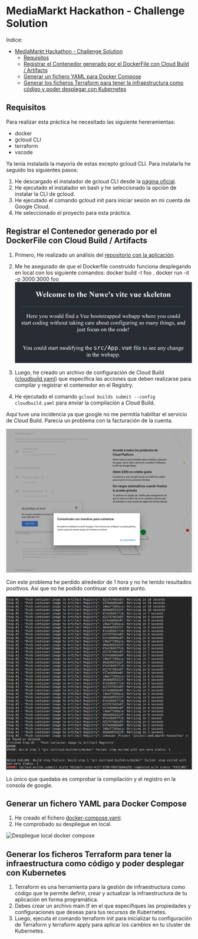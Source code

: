 # MediaMarkt Hackathon - Challenge Solution

Indice:
- [MediaMarkt Hackathon - Challenge Solution](#mediamarkt-hackathon---challenge-solution)
  - [Requisitos](#requisitos)
  - [Registrar el Contenedor generado por el DockerFile con Cloud Build / Artifacts](#registrar-el-contenedor-generado-por-el-dockerfile-con-cloud-build--artifacts)
  - [Generar un fichero YAML para Docker Compose](#generar-un-fichero-yaml-para-docker-compose)
  - [Generar los ficheros Terraform para tener la infraestructura como código y poder desplegar con Kubernetes](#generar-los-ficheros-terraform-para-tener-la-infraestructura-como-código-y-poder-desplegar-con-kubernetes)



## Requisitos

Para realizar esta práctica he necesitado las siguiente hereramientas:
- docker
- gcloud CLI
- terraform
- vscode
  
Ya tenía instalada la mayoría de estas excepto gcloud CLI. Para instalarla he seguido los siguientes pasos:
1. He descargado el instalador de gcloud CLI desde la [página oficial](https://cloud.google.com/sdk/docs/install).
2. He ejecutado el instalador en bash y he seleccionado la opción de instalar la CLI de gcloud.
3. He ejecutado el comando gcloud init para iniciar sesión en mi cuenta de Google Cloud.
4. He seleccionado el proyecto para esta práctica.




## Registrar el Contenedor generado por el DockerFile con Cloud Build / Artifacts
1. Primero, He realizado un análisis del [repositorio con la aplicación](https://github.com/nuwe-io/mms-cloud-skeleton/tree/main). 
2. Me he asegurado de que el Dockerfile construido funciona desplegando en local con los siguiente comandos:
   docker build -t foo .
   docker run -it -p 3000:3000 foo
   ![Despliegue local Dockerfile](./img/img01.png)

   
3. Luego, he creado un archivo de configuración de Cloud Build ([cloudbuild.yaml](./cloudbuild.yaml)) que especifica las acciones que deben realizarse para compilar y registrar el contenedor en el Registry.
4. He ejecutado el comando `gcloud builds submit --config cloudbuild.yaml` para enviar la compilación a Cloud Build.

Aquí tuve una incidencia ya que google no me permitía habilitar el servicio de Cloud Build. Parecía un problema con la facturación de la cuenta. 

![problema técnico gcs](./img/img02.png)

Con este problema he perdido alrededor de 1 hora y no he tenido resultados positivos. Así que no he podido continuar con este punto.

![error en terminal](./img/img03.png)

Lo único que quedaba es comprobar la compilación y el registro en la consola de google.



## Generar un fichero YAML para Docker Compose
1. He creado el fichero [docker-compose.yaml](./docker-compose.yaml).
2. He comprobado su despliegue en local.

![Despliegue local docker compose](./img/img04.png)

## Generar los ficheros Terraform para tener la infraestructura como código y poder desplegar con Kubernetes
1. Terraform es una herramienta para la gestión de infraestructura como código que te permite definir, crear y actualizar la infraestructura de tu aplicación en forma programática.
2. Debes crear un archivo main.tf en el que especifiques las propiedades y configuraciones que deseas para tus recursos de Kubernetes.
3. Luego, ejecuta el comando terraform init para inicializar tu configuración de Terraform y terraform apply para aplicar los cambios en tu cluster de Kubernetes.